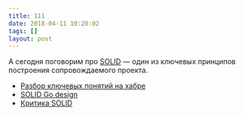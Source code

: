 ```yaml
---
title: 111
date: 2018-04-11 10:20:02
tags: []
layout: post
---
```


А сегодня поговорим про [SOLID](https://goo.gl/qi8iT1) — один из ключевых принципов построения сопровождаемого проекта.

+ [Разбор ключевых понятий на хабре](https://habrahabr.ru/post/348286/)
+ [SOLID Go design](https://dave.cheney.net/2016/08/20/solid-go-design)
+ [Критика SOLID](https://habrahabr.ru/company/skbkontur/blog/260781/)
